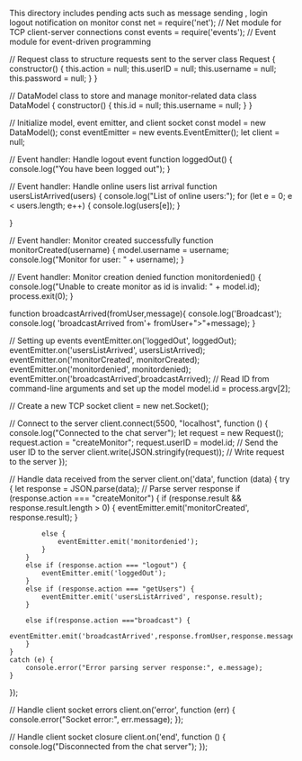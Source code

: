 This directory includes pending acts such as message sending , login logout  notification on monitor
const net = require('net'); // Net module for TCP client-server connections
const events = require('events'); // Event module for event-driven programming

// Request class to structure requests sent to the server
class Request {
    constructor() {
        this.action = null;
        this.userID = null;
        this.username = null;
        this.password = null;
    }
}

// DataModel class to store and manage monitor-related data
class DataModel {
    constructor() {
        this.id = null;
        this.username = null;
    }
}

// Initialize model, event emitter, and client socket
const model = new DataModel();
const eventEmitter = new events.EventEmitter();
let client = null;

// Event handler: Handle logout event
function loggedOut() {
    console.log("You have been logged out");
}

// Event handler: Handle online users list arrival
function usersListArrived(users) {
    console.log("List of online users:");
    for (let e = 0; e < users.length; e++) {
        console.log(users[e]);
    }
    
}

// Event handler: Monitor created successfully
function monitorCreated(username) {
    model.username = username;
    console.log("Monitor for user: " + username);
}

// Event handler: Monitor creation denied
function monitordenied() {
    console.log("Unable to create monitor as id is invalid: " + model.id);
    process.exit(0);
}

function broadcastArrived(fromUser,message){
    console.log('Broadcast');
    console.log( 'broadcastArrived from'+ fromUser+">"+message);
}

// Setting up events
eventEmitter.on('loggedOut', loggedOut);
eventEmitter.on('usersListArrived', usersListArrived);
eventEmitter.on('monitorCreated', monitorCreated);
eventEmitter.on('monitordenied', monitordenied);
eventEmitter.on('broadcastArrived',broadcastArrived);
// Read ID from command-line arguments and set up the model
model.id = process.argv[2];

// Create a new TCP socket
client = new net.Socket();

// Connect to the server
client.connect(5500, "localhost", function () {
    console.log("Connected to the chat server");
    let request = new Request();
    request.action = "createMonitor";
    request.userID = model.id; // Send the user ID to the server
    client.write(JSON.stringify(request)); // Write request to the server
});

// Handle data received from the server
client.on('data', function (data) {
    try {
        let response = JSON.parse(data); // Parse server response
        if (response.action === "createMonitor") {
            if (response.result && response.result.length > 0) {
                eventEmitter.emit('monitorCreated', response.result);
            } 

            else {
                eventEmitter.emit('monitordenied');
            }
        } 
        else if (response.action === "logout") {
            eventEmitter.emit('loggedOut');
        } 
        else if (response.action === "getUsers") { 
            eventEmitter.emit('usersListArrived', response.result);
        }

        else if(response.action ==="broadcast") {  
            eventEmitter.emit('broadcastArrived',response.fromUser,response.message);
        }
    } 
    catch (e) {
        console.error("Error parsing server response:", e.message);
    }
});

// Handle client socket errors
client.on('error', function (err) {
    console.error("Socket error:", err.message);
});

// Handle client socket closure
client.on('end', function () {
    console.log("Disconnected from the chat server");
});
